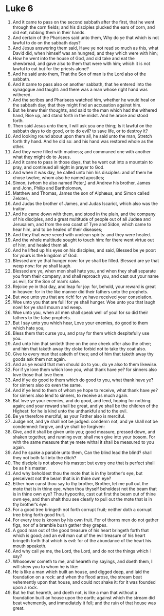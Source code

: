 ﻿# Luke 6
1. And it came to pass on the second sabbath after the first, that he went through the corn fields; and his disciples plucked the ears of corn, and did eat, rubbing them in their hands. 
2. And certain of the Pharisees said unto them, Why do ye that which is not lawful to do on the sabbath days? 
3. And Jesus answering them said, Have ye not read so much as this, what David did, when himself was an hungred, and they which were with him; 
4. How he went into the house of God, and did take and eat the shewbread, and gave also to them that were with him; which it is not lawful to eat but for the priests alone? 
5. And he said unto them, That the Son of man is the Lord also of the sabbath. 
6. And it came to pass also on another sabbath, that he entered into the synagogue and taught: and there was a man whose right hand was withered. 
7. And the scribes and Pharisees watched him, whether he would heal on the sabbath day; that they might find an accusation against him. 
8. But he knew their thoughts, and said to the man which had the withered hand, Rise up, and stand forth in the midst. And he arose and stood forth. 
9. Then said Jesus unto them, I will ask you one thing; Is it lawful on the sabbath days to do good, or to do evil? to save life, or to destroy it? 
10. And looking round about upon them all, he said unto the man, Stretch forth thy hand. And he did so: and his hand was restored whole as the other. 
11. And they were filled with madness; and communed one with another what they might do to Jesus. 
12. And it came to pass in those days, that he went out into a mountain to pray, and continued all night in prayer to God. 
13.  And when it was day, he called unto him his disciples: and of them he chose twelve, whom also he named apostles; 
14. Simon, (whom he also named Peter,) and Andrew his brother, James and John, Philip and Bartholomew, 
15. Matthew and Thomas, James the son of Alphæus, and Simon called Zelotes, 
16. And Judas the brother of James, and Judas Iscariot, which also was the traitor. 
17.  And he came down with them, and stood in the plain, and the company of his disciples, and a great multitude of people out of all Judæa and Jerusalem, and from the sea coast of Tyre and Sidon, which came to hear him, and to be healed of their diseases; 
18. And they that were vexed with unclean spirits: and they were healed. 
19. And the whole multitude sought to touch him: for there went virtue out of him, and healed them all. 
20.  And he lifted up his eyes on his disciples, and said, Blessed be ye poor: for yours is the kingdom of God. 
21. Blessed are ye that hunger now: for ye shall be filled. Blessed are ye that weep now: for ye shall laugh. 
22. Blessed are ye, when men shall hate you, and when they shall separate you from their company, and shall reproach you, and cast out your name as evil, for the Son of man’s sake. 
23. Rejoice ye in that day, and leap for joy: for, behold, your reward is great in heaven: for in the like manner did their fathers unto the prophets. 
24. But woe unto you that are rich! for ye have received your consolation. 
25. Woe unto you that are full! for ye shall hunger. Woe unto you that laugh now! for ye shall mourn and weep. 
26. Woe unto you, when all men shall speak well of you! for so did their fathers to the false prophets. 
27.  But I say unto you which hear, Love your enemies, do good to them which hate you, 
28. Bless them that curse you, and pray for them which despitefully use you. 
29. And unto him that smiteth thee on the one cheek offer also the other; and him that taketh away thy cloke forbid not to take thy coat also. 
30. Give to every man that asketh of thee; and of him that taketh away thy goods ask them not again. 
31. And as ye would that men should do to you, do ye also to them likewise. 
32. For if ye love them which love you, what thank have ye? for sinners also love those that love them. 
33. And if ye do good to them which do good to you, what thank have ye? for sinners also do even the same. 
34. And if ye lend to them of whom ye hope to receive, what thank have ye? for sinners also lend to sinners, to receive as much again. 
35. But love ye your enemies, and do good, and lend, hoping for nothing again; and your reward shall be great, and ye shall be the children of the Highest: for he is kind unto the unthankful and to the evil. 
36. Be ye therefore merciful, as your Father also is merciful. 
37. Judge not, and ye shall not be judged: condemn not, and ye shall not be condemned: forgive, and ye shall be forgiven: 
38. Give, and it shall be given unto you; good measure, pressed down, and shaken together, and running over, shall men give into your bosom. For with the same measure that ye mete withal it shall be measured to you again. 
39. And he spake a parable unto them, Can the blind lead the blind? shall they not both fall into the ditch? 
40. The disciple is not above his master: but every one that is perfect shall be as his master. 
41. And why beholdest thou the mote that is in thy brother’s eye, but perceivest not the beam that is in thine own eye? 
42. Either how canst thou say to thy brother, Brother, let me pull out the mote that is in thine eye, when thou thyself beholdest not the beam that is in thine own eye? Thou hypocrite, cast out first the beam out of thine own eye, and then shalt thou see clearly to pull out the mote that is in thy brother’s eye. 
43. For a good tree bringeth not forth corrupt fruit; neither doth a corrupt tree bring forth good fruit. 
44. For every tree is known by his own fruit. For of thorns men do not gather figs, nor of a bramble bush gather they grapes. 
45. A good man out of the good treasure of his heart bringeth forth that which is good; and an evil man out of the evil treasure of his heart bringeth forth that which is evil: for of the abundance of the heart his mouth speaketh. 
46.  And why call ye me, the Lord, the Lord, and do not the things which I say? 
47. Whosoever cometh to me, and heareth my sayings, and doeth them, I will shew you to whom he is like: 
48. He is like a man which built an house, and digged deep, and laid the foundation on a rock: and when the flood arose, the stream beat vehemently upon that house, and could not shake it: for it was founded upon a rock. 
49. But he that heareth, and doeth not, is like a man that without a foundation built an house upon the earth; against which the stream did beat vehemently, and immediately it fell; and the ruin of that house was great. 
